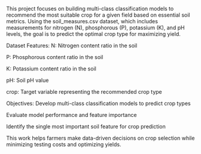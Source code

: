 This project focuses on building multi-class classification models to recommend the most suitable crop for a given field based on essential soil metrics. Using the soil_measures.csv dataset, which includes measurements for nitrogen (N), phosphorous (P), potassium (K), and pH levels, the goal is to predict the optimal crop type for maximizing yield.

Dataset Features:
N: Nitrogen content ratio in the soil

P: Phosphorous content ratio in the soil

K: Potassium content ratio in the soil

pH: Soil pH value

crop: Target variable representing the recommended crop type

Objectives:
Develop multi-class classification models to predict crop types

Evaluate model performance and feature importance

Identify the single most important soil feature for crop prediction

This work helps farmers make data-driven decisions on crop selection while minimizing testing costs and optimizing yields.
